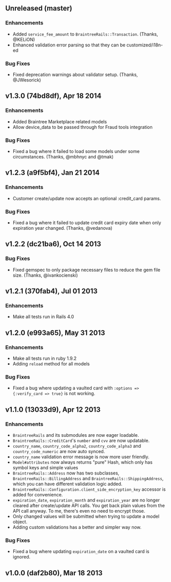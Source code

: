 ## Unreleased (master)
### Enhancements
  * Added `service_fee_amount` to `BraintreeRails::Transaction`. (Thanks, @KELiON)
  * Enhanced validation error parsing so that they can be customized/i18n-ed

### Bug Fixes
  * Fixed deprecation warnings about validator setup. (Thanks, @JWesorick)

## v1.3.0 (74bd8df), Apr 18 2014
### Enhancements
  * Added Braintree Marketplace related models
  * Allow device_data to be passed through for Fraud tools integration

### Bug Fixes
  * Fixed a bug where it failed to load some models under some circumstances. (Thanks, @mbhnyc and @tmak)
  
## v1.2.3 (a9f5bf4), Jan 21 2014
### Enhancements
  * Customer create/update now accepts an optional :credit_card params.

### Bug Fixes
  * Fixed a bug where it failed to update credit card expiry date when only expiration year changed. (Thanks, @vedanova)
  
## v1.2.2 (dc21ba6), Oct 14 2013
### Bug Fixes
  * Fixed gemspec to only package necessary files to reduce the gem file size. (Thanks, @ivankocienski)

## v1.2.1 (370fab4), Jul 01 2013
### Enhancements
  * Make all tests run in Rails 4.0

## v1.2.0 (e993a65), May 31 2013
### Enhancements
  * Make all tests run in ruby 1.9.2
  * Adding `reload` method for all models

### Bug Fixes
  * Fixed a bug where updating a vaulted card with `:options => {:verify_card => true}` is not working.

## v1.1.0 (13033d9), Apr 12 2013
### Enhancements
  * `BraintreeRails` and its submodules are now eager loadable.
  * `BraintreeRails::CreditCard`'s `number` and `cvv` are now updatable.
  * `country_name`, `country_code_alpha2`, `country_code_alpha3` and `country_code_numeric` are now auto synced.
  * `country_name` validation error message is now more user friendly.
  * `Model#attributes` now always returns "pure" Hash, which only has symbol keys and simple values
  * `BraintreeRails::Address` now has two subclasses, `BraintreeRails::BillingAddress` and `BraintreeRails::ShippingAddress`, which you can have different validation logic added.
  * `BraintreeRails::Configuration.client_side_encryption_key` accessor is added for convenience.
  * `expiration_date`, `expiration_month` and `expiration_year` are no longer cleared after create/update API calls. You get back plain values from the API call anyway. To me, there's even no need to encrypt those.
  * Only changed values will be submitted when trying to update a model object.
  * Adding custom validations has a better and simpler way now.

### Bug Fixes
  * Fixed a bug where updating `expiration_date` on a vaulted card is ignored.

## v1.0.0 (daf2b80), Mar 18 2013
